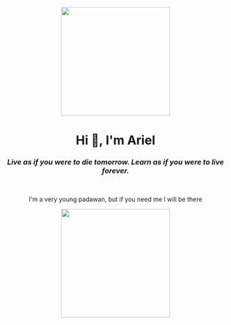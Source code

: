 <div align="center"><img width="250px" src="https://media.giphy.com/media/2W7E1aS87BHsXEiwWq/giphy.gif" /></div>

<h1 align="center">Hi 👋, I'm Ariel</h1>
<h3 align="center"><i>Live as if you were to die tomorrow. Learn as if you were to live forever.</i></h3>

<br />
<div align="center">

I'm a very young padawan, but if you need me I will be there

<img width="250px" src="https://media.giphy.com/media/M6i12SBUEv09a/giphy.gif" /> 

</div>
